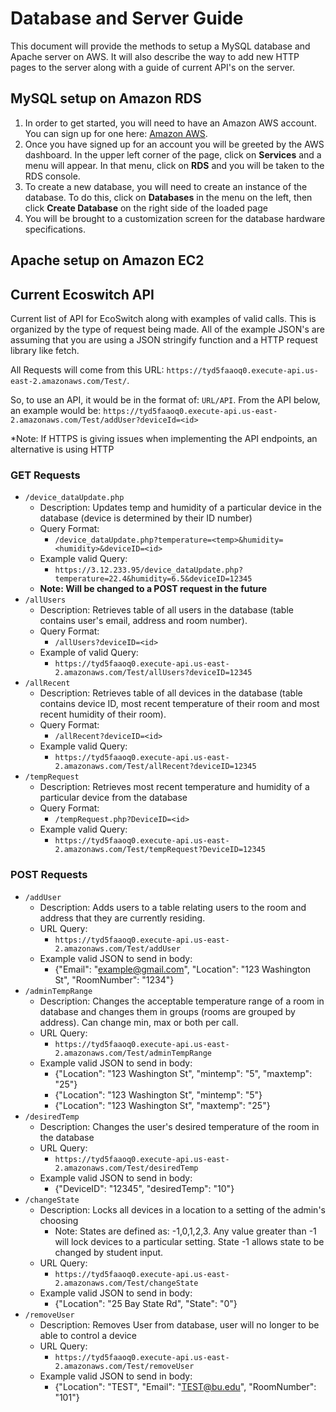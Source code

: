 # Database and Server Guide
This document will provide the methods to setup a MySQL database and Apache server on AWS. It will also describe the way to add new HTTP pages to the server along with a guide of current API's on the server.

## MySQL setup on Amazon RDS
1. In order to get started, you will need to have an Amazon AWS account. You can sign up for one here: [Amazon AWS](https://aws.amazon.com/free/?trk=ps_a134p000006pklfAAA&trkCampaign=acq_paid_search_brand&sc_channel=ps&sc_campaign=acquisition_US&sc_publisher=Bing&sc_category=core&sc_country=US&sc_geo=NAMER&sc_outcome=acq&sc_detail=amazon%20aws&sc_content=Amazon%20AWS_e&sc_matchtype=e&sc_segment=&sc_medium=ACQ-P|PS-BI|Brand|Desktop|SU|AWS|Core|US|EN|Text&s_kwcid=AL!4422!10!71674567499740!71675011065633&s_kwcid=AL!4422!10!71674567499740!71675011065633&ef_id=d4773c0cc8251c3e64215e0735ed7a46:G:s&all-free-tier.sort-by=item.additionalFields.SortRank&all-free-tier.sort-order=asc&awsf.Free%20Tier%20Types=*all&awsf.Free%20Tier%20Categories=*all).
1. Once you have signed up for an account you will be greeted by the AWS dashboard. In the upper left corner of the page, click on **Services** and a menu will appear. In that menu, click on
**RDS** and you will be taken to the RDS console. 
1. To create a new database, you will need to create an instance of the database. To do this, click on **Databases** in the menu on the left, then click **Create Database** on the right side of the loaded page  
1. You will be brought to a customization screen for the database hardware specifications. 

## Apache setup on Amazon EC2

## Current Ecoswitch API
Current list of API for EcoSwitch along with examples of valid calls. This is organized by the type of request being made. All of the example JSON's are assuming that you are using 
a JSON stringify function and a HTTP request library like fetch.  

All Requests will come from this URL: `https://tyd5faaoq0.execute-api.us-east-2.amazonaws.com/Test/`.  

So, to use an API, it would be in the format of: `URL/API`. From the API below, an example would be: `https://tyd5faaoq0.execute-api.us-east-2.amazonaws.com/Test/addUser?deviceId=<id>`

*Note: If HTTPS is giving issues when implementing the API endpoints, an alternative is using HTTP

### GET Requests
- `/device_dataUpdate.php`
  - Description: Updates temp and humidity of a particular device in the database (device is determined by their ID number)
  - Query Format:
    - `/device_dataUpdate.php?temperature=<temp>&humidity=<humidity>&deviceID=<id>` 
  - Example valid Query:
    - `https://3.12.233.95/device_dataUpdate.php?temperature=22.4&humidity=6.5&deviceID=12345`
  - **Note: Will be changed to a POST request in the future**
- `/allUsers`
  - Description: Retrieves table of all users in the database (table contains user's email, address and room number).
  - Query Format:
    - `/allUsers?deviceID=<id>`
  - Example of valid Query:
    - `https://tyd5faaoq0.execute-api.us-east-2.amazonaws.com/Test/allUsers?deviceID=12345`     
- `/allRecent`
  - Description: Retrieves table of all devices in the database (table contains device ID, most recent temperature of their room and most recent humidity of their room).
  - Query Format:
    - `/allRecent?deviceID=<id>`
  - Example valid Query:
    - `https://tyd5faaoq0.execute-api.us-east-2.amazonaws.com/Test/allRecent?deviceID=12345`
- `/tempRequest`
  - Description: Retrieves most recent temperature and humidity of a particular device from the database
  - Query Format:
    - `/tempRequest.php?DeviceID=<id>`
  - Example valid Query:
    - `https://tyd5faaoq0.execute-api.us-east-2.amazonaws.com/Test/tempRequest?DeviceID=12345`    


### POST Requests
- `/addUser`
  - Description: Adds users to a table relating users to the room and address that they are currently residing.
  - URL Query:
    -  `https://tyd5faaoq0.execute-api.us-east-2.amazonaws.com/Test/addUser`
  - Example valid JSON to send in body:
    - {"Email": "example@gmail.com", "Location": "123 Washington St", "RoomNumber": "1234"} 
- `/adminTempRange`
  - Description: Changes the acceptable temperature range of a room in database and changes them in groups (rooms are grouped by address). Can change min, max or both per call.
  - URL Query:
    -  `https://tyd5faaoq0.execute-api.us-east-2.amazonaws.com/Test/adminTempRange`
  - Example valid JSON to send in body: 
    - {"Location": "123 Washington St", "mintemp": "5", "maxtemp": "25"} 
    - {"Location": "123 Washington St", "mintemp": "5"}
    - {"Location": "123 Washington St", "maxtemp": "25"}
- `/desiredTemp`
  - Description: Changes the user's desired temperature of the room in the database
  - URL Query:
    -  `https://tyd5faaoq0.execute-api.us-east-2.amazonaws.com/Test/desiredTemp`
  - Example valid JSON to send in body:
    - {"DeviceID": "12345", "desiredTemp": "10"}
- `/changeState`
  - Description: Locks all devices in a location to a setting of the admin's choosing
    - Note: States are defined as: -1,0,1,2,3. Any value greater than -1 will lock devices to a particular setting. State -1 allows state to be changed by student input. 
  - URL Query:
    -  `https://tyd5faaoq0.execute-api.us-east-2.amazonaws.com/Test/changeState`
  - Example valid JSON to send in body:
    - {"Location": "25 Bay State Rd", "State": "0"}
- `/removeUser`
  - Description: Removes User from database, user will no longer to be able to control a device
  - URL Query:
    -  `https://tyd5faaoq0.execute-api.us-east-2.amazonaws.com/Test/removeUser`
  - Example valid JSON to send in body:
    - {"Location": "TEST", "Email": "TEST@bu.edu", "RoomNumber": "101"}
